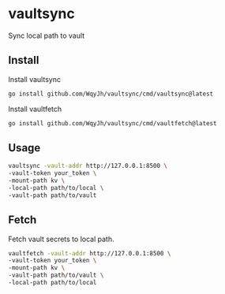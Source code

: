 # vaultsync

Sync local path to vault

## Install

Install vaultsync

```bash
go install github.com/WqyJh/vaultsync/cmd/vaultsync@latest
```

Install vaultfetch

```bash
go install github.com/WqyJh/vaultsync/cmd/vaultfetch@latest
```

## Usage

```bash
vaultsync -vault-addr http://127.0.0.1:8500 \
-vault-token your_token \
-mount-path kv \
-local-path path/to/local \
-vault-path path/to/vault
```

## Fetch

Fetch vault secrets to local path.

```bash
vaultfetch -vault-addr http://127.0.0.1:8500 \
-vault-token your_token \
-mount-path kv \
-vault-path path/to/vault \
-local-path path/to/local
```
